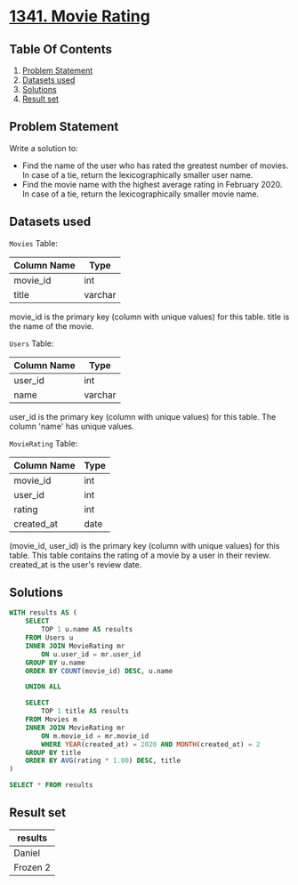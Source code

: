 # [1341. Movie Rating](https://leetcode.com/problems/movie-rating/description/)

## Table Of Contents
1. [Problem Statement]()
2. [Datasets used]()
3. [Solutions]()
4. [Result set]()

## Problem Statement

Write a solution to:

- Find the name of the user who has rated the greatest number of movies. In case of a tie, return the lexicographically smaller user name.
- Find the movie name with the highest average rating in February 2020. In case of a tie, return the lexicographically smaller movie name.

## Datasets used

```Movies``` Table:

| Column Name   | Type    |
| ------------- | ------- |
| movie_id      | int     |
| title         | varchar |

movie_id is the primary key (column with unique values) for this table.
title is the name of the movie.

```Users``` Table:

| Column Name   | Type    |
| ------------- | ------- |
| user_id       | int     |
| name          | varchar |

user_id is the primary key (column with unique values) for this table.
The column 'name' has unique values.

```MovieRating``` Table:

| Column Name   | Type    |
| ------------- | ------- |
| movie_id      | int     |
| user_id       | int     |
| rating        | int     |
| created_at    | date    |

(movie_id, user_id) is the primary key (column with unique values) for this table.
This table contains the rating of a movie by a user in their review.
created_at is the user's review date. 

## Solutions

```sql
WITH results AS (
    SELECT
        TOP 1 u.name AS results
    FROM Users u
    INNER JOIN MovieRating mr
        ON u.user_id = mr.user_id
    GROUP BY u.name
    ORDER BY COUNT(movie_id) DESC, u.name

    UNION ALL

    SELECT
        TOP 1 title AS results
    FROM Movies m
    INNER JOIN MovieRating mr
        ON m.movie_id = mr.movie_id
        WHERE YEAR(created_at) = 2020 AND MONTH(created_at) = 2
    GROUP BY title
    ORDER BY AVG(rating * 1.00) DESC, title
)

SELECT * FROM results
```

## Result set

| results  |
| -------- |
| Daniel   |
| Frozen 2 |